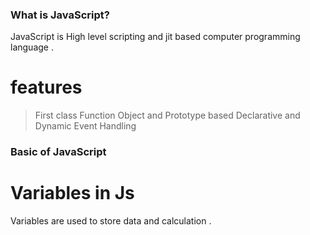 ### What is JavaScript?
JavaScript is High level scripting and jit based computer programming language .
# features
> First class Function
> Object and Prototype based
> Declarative and Dynamic 
> Event Handling 

### Basic of JavaScript 

# Variables in Js
Variables are used to store data and calculation .